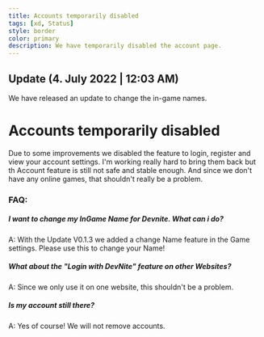 ```yaml
---
title: Accounts temporarily disabled
tags: [xd, Status]
style: border
color: primary
description: We have temporarily disabled the account page.
---
```


## Update (4. July 2022 | 12:03 AM)
We have released an update to change the in-game names.

# Accounts temporarily disabled
Due to some improvements we disabled the feature to login, register and view your account settings. I'm working really hard to bring them back but th Account feature is still not safe and stable enough. And since we don't have any online games, that shouldn't really be a problem.

### FAQ:

##### I want to change my InGame Name for Devnite. What can i do?
A: With the Update V0.1.3 we added a change Name feature in the Game settings. Please use this to change your Name!

##### What about the "Login with DevNite" feature on other Websites?
A: Since we only use it on one website, this shouldn't be a problem.

##### Is my account still there?
A: Yes of course! We will not remove accounts.